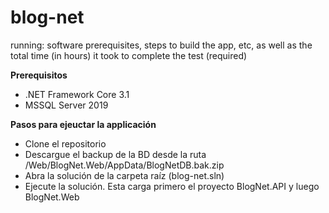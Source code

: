 # blog-net

running: software
prerequisites, steps to build the app, etc, as well as the total time (in hours) it took to
complete the test (required)


<b>Prerequisitos</b>
- .NET Framework Core 3.1
- MSSQL Server 2019

<b>Pasos para ejeuctar la applicación</b>
- Clone el repositorio
- Descargue el backup de la BD desde la ruta /Web/BlogNet.Web/AppData/BlogNetDB.bak.zip
- Abra la solución de la carpeta raíz (blog-net.sln)
- Ejecute la solución. Esta carga primero el proyecto BlogNet.API y luego BlogNet.Web

